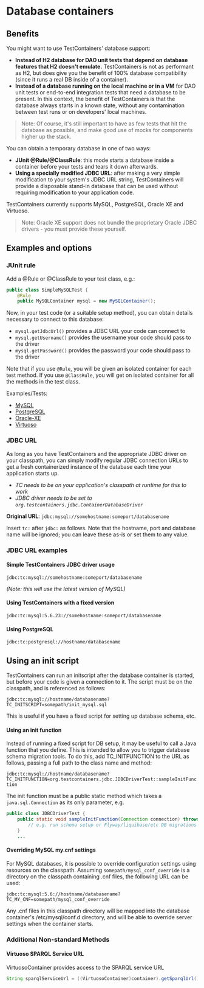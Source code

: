 # Database containers

## Benefits

You might want to use TestContainers' database support:

 * **Instead of H2 database for DAO unit tests that depend on database features that H2 doesn't emulate.** TestContainers is not as performant as H2, but does give you the benefit of 100% database compatibility (since it runs a real DB inside of a container).
 * **Instead of a database running on the local machine or in a VM** for DAO unit tests or end-to-end integration tests that need a database to be present. In this context, the benefit of TestContainers is that the database always starts in a known state, without any contamination between test runs or on developers' local machines.

> Note: Of course, it's still important to have as few tests that hit the database as possible, and make good use of mocks for components higher up the stack.

You can obtain a temporary database in one of two ways:

 * **JUnit @Rule/@ClassRule**: this mode starts a database inside a container before your tests and tears it down afterwards.
 * **Using a specially modified JDBC URL**: after making a very simple modification to your system's JDBC URL string, TestContainers will provide a disposable stand-in database that can be used without requiring modification to your application code.

TestContainers currently supports MySQL, PostgreSQL, Oracle XE and Virtuoso.

> Note: Oracle XE support does not bundle the proprietary Oracle JDBC drivers - you must provide these yourself.

## Examples and options

### JUnit rule

Add a @Rule or @ClassRule to your test class, e.g.:

```java
public class SimpleMySQLTest {
    @Rule
    public MySQLContainer mysql = new MySQLContainer();
```

Now, in your test code (or a suitable setup method), you can obtain details necessary to connect to this database:

 * `mysql.getJdbcUrl()` provides a JDBC URL your code can connect to
 * `mysql.getUsername()` provides the username your code should pass to the driver
 * `mysql.getPassword()` provides the password your code should pass to the driver

Note that if you use `@Rule`, you will be given an isolated container for each test method. If you use `@ClassRule`, you will get on isolated container for all the methods in the test class.

Examples/Tests:

 * [MySQL](https://github.com/testcontainers/testcontainers-java/blob/master/modules/mysql/src/test/java/org/testcontainers/junit/SimpleMySQLTest.java)
 * [PostgreSQL](https://github.com/testcontainers/testcontainers-java/blob/master/modules/postgresql/src/test/java/org/testcontainers/junit/SimplePostgreSQLTest.java)
 * [Oracle-XE](https://github.com/testcontainers/testcontainers-java/blob/master/modules/oracle-xe/src/test/java/org/testcontainers/junit/SimpleOracleTest.java)
 * [Virtuoso](https://github.com/testcontainers/testcontainers-java/blob/master/modules/virtuoso/src/test/java/org/testcontainers/junit/SimpleVirtuosoTest.java)

### JDBC URL

As long as you have TestContainers and the appropriate JDBC driver on your classpath, you can simply modify regular JDBC connection URLs to get a fresh containerized instance of the database each time your application starts up.
* _TC needs to be on your application's classpath at runtime for this to work_
* _JDBC driver needs to be set to `org.testcontainers.jdbc.ContainerDatabaseDriver`_

**Original URL**: `jdbc:mysql://somehostname:someport/databasename`

Insert `tc:` after `jdbc:` as follows. Note that the hostname, port and database name will be ignored; you can leave these as-is or set them to any value.

### JDBC URL examples

#### Simple TestContainers JDBC driver usage

`jdbc:tc:mysql://somehostname:someport/databasename`

*(Note: this will use the latest version of MySQL)*

#### Using TestContainers with a fixed version

`jdbc:tc:mysql:5.6.23://somehostname:someport/databasename`

#### Using PostgreSQL

`jdbc:tc:postgresql://hostname/databasename`


## Using an init script

TestContainers can run an initscript after the database container is started, but before your code is given a connection to it. The script must be on the classpath, and is referenced as follows:

`jdbc:tc:mysql://hostname/databasename?TC_INITSCRIPT=somepath/init_mysql.sql`

This is useful if you have a fixed script for setting up database schema, etc.

#### Using an init function

Instead of running a fixed script for DB setup, it may be useful to call a Java function that you define. This is intended to allow you to trigger database schema migration tools. To do this, add TC_INITFUNCTION to the URL as follows, passing a full path to the class name and method:

 `jdbc:tc:mysql://hostname/databasename?TC_INITFUNCTION=org.testcontainers.jdbc.JDBCDriverTest::sampleInitFunction`

The init function must be a public static method which takes a `java.sql.Connection` as its only parameter, e.g.
```java
public class JDBCDriverTest {
    public static void sampleInitFunction(Connection connection) throws SQLException {
        // e.g. run schema setup or Flyway/liquibase/etc DB migrations here...
    }
    ...
```

#### Overriding MySQL my.cnf settings

For MySQL databases, it is possible to override configuration settings using resources on the classpath. Assuming `somepath/mysql_conf_override`
is a directory on the classpath containing .cnf files, the following URL can be used:

  `jdbc:tc:mysql:5.6://hostname/databasename?TC_MY_CNF=somepath/mysql_conf_override`

Any .cnf files in this classpath directory will be mapped into the database container's /etc/mysql/conf.d directory,
and will be able to override server settings when the container starts.

### Additional Non-standard Methods

#### Virtuoso SPARQL Service URL

VirtuosoContainer provides access to the SPARQL service URL
```java
String sparqlServiceUrl = ((VirtuosoContainer)container).getSparqlUrl();
```
